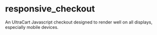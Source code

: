 responsive_checkout
===================

An UltraCart Javascript checkout designed to render well on all displays, especially mobile devices.